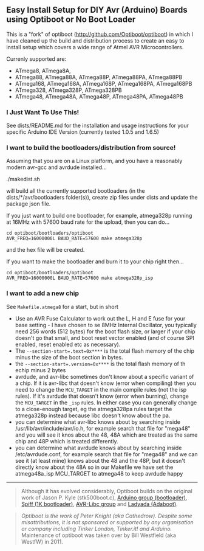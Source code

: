 ## Easy Install Setup for DIY Avr (Arduino) Boards using Optiboot or No Boot Loader ##

This is a "fork" of optiboot (http://github.com/Optiboot/optiboot) in which I have cleaned up the build and distribution process to create an easy to install setup which covers a wide range of Atmel AVR Microcontrollers.

Currenly supported are:

 * ATmega8,   ATmega8A,
 * ATmega88,  ATmega88A,  ATmega88P,  ATmega88PA, ATmega88PB 
 * ATmega168, ATmega168A, ATmega168P, ATmega168PA, ATmega168PB
 * ATmega328, ATmega328P, ATmega328PB
 * ATmega48,  ATmega48A,  ATmega48P, ATmega48PA, ATmega48PB

### I Just Want To Use This!

See dists/README.md for the installation and usage instructions for your specific Arduino IDE Version (currently tested 1.0.5 and 1.6.5)

### I want to build the bootloaders/distribution from source!

Assuming that you are on a Linux platform, and you have a reasonably modern avr-gcc and avrdude installed...

  ./makedist.sh
  
will build all the currently supported bootloaders (in the dists/*/avr/bootloaders folder(s)), create zip files under dists and update the package json file.

If you just want to build one bootloader, for example, atmega328p running at 16MHz with 57600 baud rate for the upload, then you can do...

    cd optiboot/bootloaders/optiboot
    AVR_FREQ=16000000L BAUD_RATE=57600 make atmega328p
    
and the hex file will be created.

If you want to make the bootloader and burn it to your chip right then...

    cd optiboot/bootloaders/optiboot
    AVR_FREQ=16000000L BAUD_RATE=57600 make atmega328p_isp
    
### I want to add a new chip

See `Makefile.atmega8` for a start, but in short

  * Use an AVR Fuse Calculator to work out the L, H and E fuse for your base setting - I have chosen to se 8MHz Internal Oscillator, you typically need 256 words (512 bytes) for the boot flash size, or larger if your chip doesn't go that small, and boot reset vector enabled (and of course SPI enabled, reset enabled etc as necessary). 
  * The `--section-start=.text=0x****` is the total flash memory of the chip minus the size of the boot section in bytes.
  * the `--section-start=.version=0x****` is the total flash memory of th echip minus 2 bytes
  * avrdude, and avr-libc sometimes don't know about a specific variant of a chip.  If it is avr-libc that doesn't know (error when compiling) then you need to change the `MCU_TARGET` in the main compile rules (not the isp rules).  If it's avrdude that doesn't know (error when burning), change the `MCU_TARGET` in the `_isp` rules.  In either case you can generally change to a close-enough target, eg the atmega328pa rules target the atmega328p instead because libc doesn't know about the pa.
  * you can determine what avr-libc knows about by searching inside /usr/lib/avr/include/avr/io.h, for example search that file for "mega48" and you will see it knos about the 48, 48A which are treated as the same chip and 48P which is treated differently.
  * you can determine what avrdude knows about by searching inside /etc/avrdude.conf, for example search that file for "mega48" and we can see it (at least mine) knows about the 48 and the 48P, but it doesn't directly know about the 48A so in our Makefile we have set the atmega48a_isp MCU_TARGET to atmega48 to keep avrdude happy



----

> Although it has evolved considerably, Optiboot builds on the original work of Jason P. Kyle (stk500boot.c), [Arduino group (bootloader)](http://arduino.cc), [Spiff (1K bootloader)](http://spiffie.org/know/arduino_1k_bootloader/bootloader.shtml), [AVR-Libc group](http://nongnu.org/avr-libc) and [Ladyada (Adaboot)](http://www.ladyada.net/library/arduino/bootloader.html).

> _Optiboot is the work of Peter Knight (aka Cathedrow). Despite some misattributions, it is not sponsored or supported by any organisation or company including Tinker London, Tinker.it! and Arduino._  
> Maintenance of optiboot was taken over by Bill Westfield (aka WestfW) in 2011.
